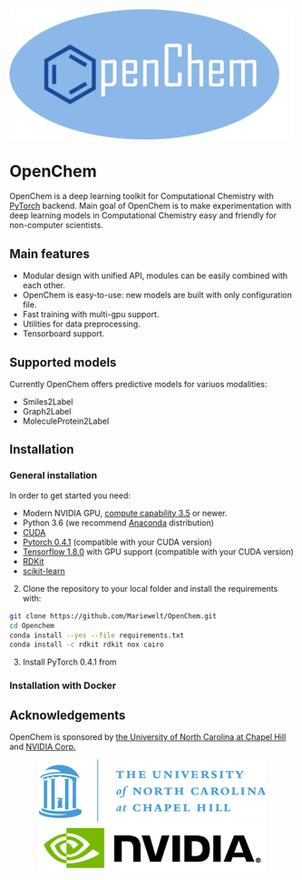   <img align="middle" src="./docs/logo.png" alt="OpenChem" width="500px">

# OpenChem

OpenChem is a deep learning toolkit for Computational Chemistry with [PyTorch](https://pytorch.org) backend. Main goal of OpenChem is to make experimentation with deep learning models in Computational Chemistry easy and friendly for non-computer scientists.

## Main features

* Modular design with unified API, modules can be easily combined with each other.
* OpenChem is easy-to-use: new models are built with only configuration file.
* Fast training with multi-gpu support.
* Utilities for data preprocessing.
* Tensorboard support.

## Supported models

Currently OpenChem offers predictive models for variuos modalities:

* Smiles2Label
* Graph2Label
* MoleculeProtein2Label

## Installation

### General installation
In order to get started you need:
* Modern NVIDIA GPU, [compute capability 3.5](https://developer.nvidia.com/cuda-gpus) or newer.
* Python 3.6 (we recommend [Anaconda](https://www.continuum.io/downloads) distribution)
* [CUDA](https://developer.nvidia.com/cuda-downloads)
* [Pytorch 0.4.1](https://pytorch.org) (compatible with your CUDA version)
* [Tensorflow 1.8.0](https://www.tensorflow.org/install/) with GPU support (compatible with your CUDA version)
* [RDKit](https://www.rdkit.org/docs/Install.html)
* [scikit-learn](http://scikit-learn.org/)


2. Clone the repository to your local folder and install the requirements with:

```bash
git clone https://github.com/Mariewelt/OpenChem.git
cd Openchem
conda install --yes --file requirements.txt
conda install -c rdkit rdkit nox cairo
```
3. Install PyTorch 0.4.1 from 

### Installation with Docker

## Acknowledgements

OpenChem is sponsored by [the University of North Carolina at Chapel Hill](https://www.unc.edu/) and [NVIDIA Corp.](https://www.nvidia.com/en-us/) 
<div align="middle">
  <img src="./docs/UNC_logo_RGB.png" alt="UNC" width="400px">
  <img src="./docs/NVLogo_2D_H.png" alt="NVIDIA" width="400px">
  <br>
</div>
